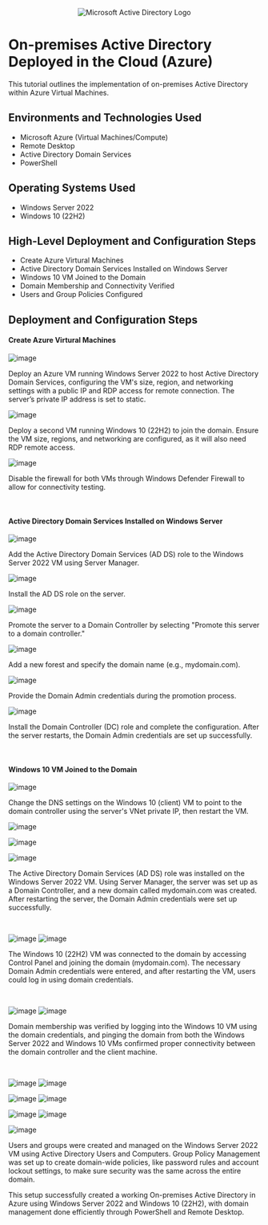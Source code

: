 <p align="center">
<img src="https://i.imgur.com/pU5A58S.png" alt="Microsoft Active Directory Logo"/>
</p>

<h1>On-premises Active Directory Deployed in the Cloud (Azure)</h1>
This tutorial outlines the implementation of on-premises Active Directory within Azure Virtual Machines.<br />


<h2>Environments and Technologies Used</h2>

- Microsoft Azure (Virtual Machines/Compute)
- Remote Desktop
- Active Directory Domain Services
- PowerShell

<h2>Operating Systems Used </h2>

- Windows Server 2022
- Windows 10 (22H2)

<h2>High-Level Deployment and Configuration Steps</h2>

- Create Azure Virtural Machines
- Active Directory Domain Services Installed on Windows Server
- Windows 10 VM Joined to the Domain
- Domain Membership and Connectivity Verified
- Users and Group Policies Configured

<h2>Deployment and Configuration Steps</h2>

<p>
<h4>Create Azure Virtural Machines</h4>

![image](https://github.com/user-attachments/assets/8b239299-f7ac-4348-902e-e3cbd1d6ed9a)

Deploy an Azure VM running Windows Server 2022 to host Active Directory Domain Services, configuring the VM's size, region, and networking settings with a public IP and RDP access for remote connection. The server’s private IP address is set to static.

![image](https://github.com/user-attachments/assets/eea8af42-6473-4bea-843c-564b83252a1c)

Deploy a second VM running Windows 10 (22H2) to join the domain. Ensure the VM size, regions, and networking are configured, as it will also need RDP remote access.

![image](https://github.com/user-attachments/assets/15e43c64-b58d-47a2-a226-a66067c63042)

Disable the firewall for both VMs through Windows Defender Firewall to allow for connectivity testing.
</p>
<p>


</p>
<br />

<p>
<h4>Active Directory Domain Services Installed on Windows Server</h4>



![image](https://github.com/user-attachments/assets/82f5b9b3-5704-4012-8e62-939b90ed2f0c)


Add the Active Directory Domain Services (AD DS) role to the Windows Server 2022 VM using Server Manager.

![image](https://github.com/user-attachments/assets/41268788-e34a-4630-9d5f-34dff5768552)

Install the AD DS role on the server.

![image](https://github.com/user-attachments/assets/cb4a2082-0350-413b-a9fa-5cb4587cf07c)

Promote the server to a Domain Controller by selecting "Promote this server to a domain controller."

![image](https://github.com/user-attachments/assets/e873a841-e9dc-435f-b775-8faa1d502c97)

Add a new forest and specify the domain name (e.g., mydomain.com).

![image](https://github.com/user-attachments/assets/4fffae21-eb50-4801-b13f-81d94f9b08d4)

Provide the Domain Admin credentials during the promotion process.

![image](https://github.com/user-attachments/assets/6b95c2e1-c5ad-458e-bc12-dc0f256dd50f)

Install the Domain Controller (DC) role and complete the configuration. After the server restarts, the Domain Admin credentials are set up successfully.
</p>
<p>


</p>
<br />

<p>
<h4>Windows 10 VM Joined to the Domain</h4>


![image](https://github.com/user-attachments/assets/9c63196b-6db1-4628-997b-11a5bd618f74)

Change the DNS settings on the Windows 10 (client) VM to point to the domain controller using the server's VNet private IP, then restart the VM.




![image](https://github.com/user-attachments/assets/41268788-e34a-4630-9d5f-34dff5768552)



![image](https://github.com/user-attachments/assets/cb4a2082-0350-413b-a9fa-5cb4587cf07c)



![image](https://github.com/user-attachments/assets/e873a841-e9dc-435f-b775-8faa1d502c97)


</p>
<p>
  
The Active Directory Domain Services (AD DS) role was installed on the Windows Server 2022 VM. Using Server Manager, the server was set up as a Domain Controller, and a new domain called mydomain.com was created. After restarting the server, the Domain Admin credentials were set up successfully.
  
</p>
<br />

<p>
  

![image](https://github.com/user-attachments/assets/2ab53e69-0d4d-4983-a306-0a36bf611175)
![image](https://github.com/user-attachments/assets/98f43f6d-8b5f-4a8b-973d-842b0800271d)  

</p>
<p>
The Windows 10 (22H2) VM was connected to the domain by accessing Control Panel and joining the domain (mydomain.com). The necessary Domain Admin credentials were entered, and after restarting the VM, users could log in using domain credentials.
</p>
<br />
<p>


![image](https://github.com/user-attachments/assets/41905e10-11ca-4502-9986-e3f5aa166a62)
![image](https://github.com/user-attachments/assets/811533a0-c2b5-4286-8371-989ce0418801)

</p>
<p>
Domain membership was verified by logging into the Windows 10 VM using the domain credentials, and pinging the domain from both the Windows Server 2022 and Windows 10 VMs confirmed proper connectivity between the domain controller and the client machine.
</p>
<br />

<p>

![image](https://github.com/user-attachments/assets/c4467ae6-1ed0-4a0e-9a09-1cac174643d9)
![image](https://github.com/user-attachments/assets/2119f041-b2d0-49cb-8b86-252a8c2a7d4e)

![image](https://github.com/user-attachments/assets/cbc0fe6e-de00-4bb5-94d7-e2bdf68781fc)
![image](https://github.com/user-attachments/assets/d45d00df-dbde-47d5-8120-5b6e789e0ff0)

</p>
<p>
</p>

![image](https://github.com/user-attachments/assets/6fbac9ba-07b6-41bb-a162-d3f093faea90)
![image](https://github.com/user-attachments/assets/fee21f53-6e96-4372-a06a-724cfb03d8b3)

</p>
<p>
</p>

![image](https://github.com/user-attachments/assets/ac0adf43-079b-4767-80d5-6c26f4310d94)

</p>
<p>

Users and groups were created and managed on the Windows Server 2022 VM using Active Directory Users and Computers. Group Policy Management was set up to create domain-wide policies, like password rules and account lockout settings, to make sure security was the same across the entire domain.

This setup successfully created a working On-premises Active Directory in Azure using Windows Server 2022 and Windows 10 (22H2), with domain management done efficiently through PowerShell and Remote Desktop.

</p>
<br />
